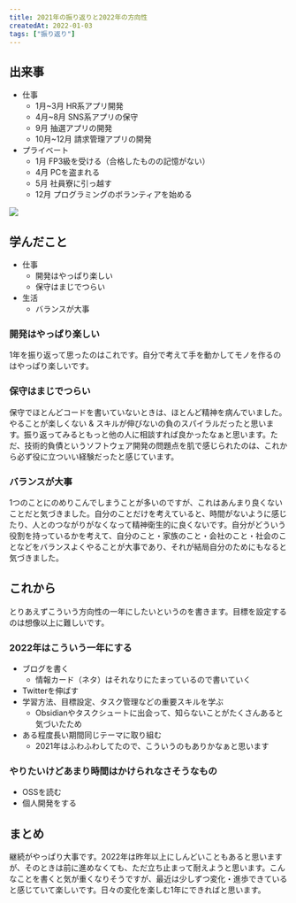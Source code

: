 ```yaml
---
title: 2021年の振り返りと2022年の方向性
createdAt: 2022-01-03
tags: ["振り返り"]
---
```


## 出来事

- 仕事
  - 1月~3月 HR系アプリ開発
  - 4月~8月 SNS系アプリの保守
  - 9月 抽選アプリの開発
  - 10月~12月 請求管理アプリの開発
- プライベート
  - 1月 FP3級を受ける（合格したものの記憶がない）
  - 4月 PCを盗まれる
  - 5月 社員寮に引っ越す
  - 12月 プログラミングのボランティアを始める

![](https://i.gyazo.com/66e62cad0051b7e76dcee38ae53618a6.jpg)

## 学んだこと

- 仕事
  - 開発はやっぱり楽しい
  - 保守はまじでつらい
- 生活
  - バランスが大事

### 開発はやっぱり楽しい

1年を振り返って思ったのはこれです。自分で考えて手を動かしてモノを作るのはやっぱり楽しいです。

### 保守はまじでつらい

保守でほとんどコードを書いていないときは、ほとんど精神を病んでいました。やることが楽しくない & スキルが伸びないの負のスパイラルだったと思います。振り返ってみるともっと他の人に相談すれば良かったなぁと思います。ただ、技術的負債というソフトウェア開発の問題点を肌で感じられたのは、これから必ず役に立ついい経験だったと感じています。

### バランスが大事

1つのことにのめりこんでしまうことが多いのですが、これはあんまり良くないことだと気づきました。自分のことだけを考えていると、時間がないように感じたり、人とのつながりがなくなって精神衛生的に良くないです。自分がどういう役割を持っているかを考えて、自分のこと・家族のこと・会社のこと・社会のことなどをバランスよくやることが大事であり、それが結局自分のためにもなると気づきました。

## これから

とりあえずこういう方向性の一年にしたいというのを書きます。目標を設定するのは想像以上に難しいです。

### 2022年はこういう一年にする

- ブログを書く
  - 情報カード（ネタ）はそれなりにたまっているので書いていく
- Twitterを伸ばす
- 学習方法、目標設定、タスク管理などの重要スキルを学ぶ
  - Obsidianやタスクシュートに出会って、知らないことがたくさんあると気づいたため
- ある程度長い期間同じテーマに取り組む
  - 2021年はふわふわしてたので、こういうのもありかなぁと思います

### やりたいけどあまり時間はかけられなさそうなもの

- OSSを読む
- 個人開発をする

## まとめ

継続がやっぱり大事です。2022年は昨年以上にしんどいこともあると思いますが、そのときは前に進めなくても、ただ立ち止まって耐えようと思います。こんなことを書くと気が重くなりそうですが、最近は少しずつ変化・進歩できていると感じていて楽しいです。日々の変化を楽しむ1年にできればと思います。
